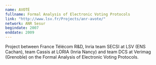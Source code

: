```yaml
---
name: AVOTÉ 
fullname: Formal Analysis of Electronic Voting Protocols
link: "http://www.lsv.fr/Projects/anr-avote/"
network: ANR Sesur
begindate: 2007 
enddate: 2009
---
```


Project between France Télécom R&D, Inria team SECSI at LSV (ENS Cachan), team Cassis at LORIA (Inria Nancy) and team DCS at Verimag (Grenoble) on the Formal Analysis of Electronic Voting Protocols.

